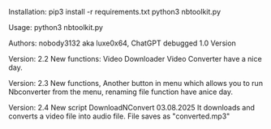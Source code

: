 Installation: 
pip3 install -r requirements.txt
python3 nbtoolkit.py

Usage:
python3 nbtoolkit.py

Authors:
nobody3132 aka luxe0x64, ChatGPT debugged 1.0 Version

Version: 2.2
New functions: Video Downloader Video Converter
have a  nice day.

Version: 2.3
New functions, Another button in menu which allows you to run Nbconverter from the menu, renaming file function
have anice day.

Version: 2.4
New script DownloadNConvert 03.08.2025
It downloads and converts a video file into audio file. File saves as "converted.mp3" 

